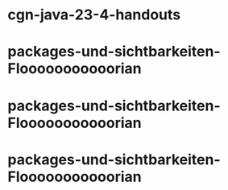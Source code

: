 # cgn-java-23-4-handouts
# packages-und-sichtbarkeiten-Flooooooooooorian
# packages-und-sichtbarkeiten-Flooooooooooorian
# packages-und-sichtbarkeiten-Flooooooooooorian
